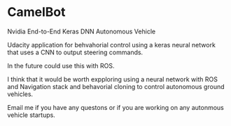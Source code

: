 # CamelBot
Nvidia End-to-End Keras DNN Autonomous Vehicle

Udacity application for behvahorial control using a keras neural network that uses a CNN to output steering commands. 

In the future could use this with ROS. 

I think that it would be worth expploring using a neural network with ROS and Navigation stack and behavorial cloning to 
control autonomous ground vehicles. 

Email me if you have any questons or if you are working on any autonmous vehicle startups. 
